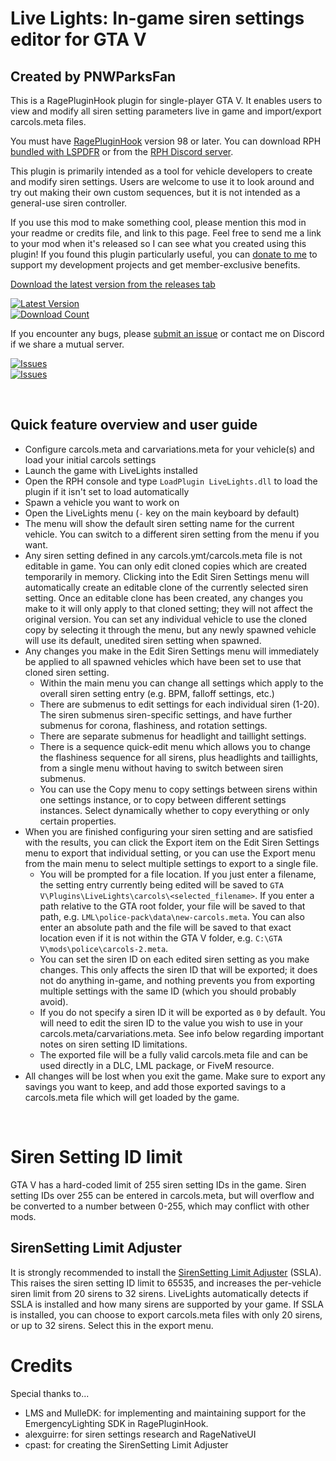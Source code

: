 # Live Lights: In-game siren settings editor for GTA V
## Created by PNWParksFan

This is a RagePluginHook plugin for single-player GTA V. 
It enables users to view and modify all siren setting 
parameters live in game and import/export carcols.meta files.

You must have [RagePluginHook](http://ragepluginhook.net/) version 98 or later. 
You can download RPH [bundled with LSPDFR](https://www.lcpdfr.com/downloads/gta5mods/g17media/7792-lspd-first-response/)
or from the [RPH Discord server](https://discord.gg/0v9TP1BOmfwZms7y).

This plugin is primarily intended as a tool for vehicle developers 
to create and modify siren settings. Users are welcome to use it to 
look around and try out making their own custom sequences, but it is 
not intended as a general-use siren controller. 

If you use this mod to make something cool, please mention this mod in 
your readme or credits file, and link to this page. Feel free to send 
me a link to your mod when it's released so I can see what you created 
using this plugin! If you found this plugin particularly useful, you 
can [donate to me](https://parksmods.com/donate/) to support my 
development projects and get member-exclusive benefits. 

[Download the latest version from the releases tab](https://github.com/pnwparksfan/rph-live-lights/releases)

[![Latest Version](https://img.shields.io/github/release/pnwparksfan/rph-live-lights)](https://github.com/pnwparksfan/rph-live-lights/releases)  
[![Download Count](https://img.shields.io/github/downloads/pnwparksfan/rph-live-lights/total)](https://github.com/pnwparksfan/rph-live-lights/releases)    

If you encounter any bugs, please [submit an issue](https://github.com/pnwparksfan/rph-live-lights/issues) or contact me on Discord if we share a mutual server.

[![Issues](https://img.shields.io/github/issues/pnwparksfan/rph-live-lights)](https://github.com/pnwparksfan/rph-live-lights/issues)  
[![Issues](https://img.shields.io/github/issues-closed/pnwparksfan/rph-live-lights)](https://github.com/pnwparksfan/rph-live-lights/issues)


&nbsp;

## Quick feature overview and user guide

 - Configure carcols.meta and carvariations.meta for your vehicle(s) and load your initial carcols settings
 - Launch the game with LiveLights installed
 - Open the RPH console and type `LoadPlugin LiveLights.dll` to load the plugin if it isn't set to load automatically
 - Spawn a vehicle you want to work on
 - Open the LiveLights menu (`-` key on the main keyboard by default)
 - The menu will show the default siren setting name for the current vehicle. You can switch to a different siren setting from the menu if you want.
 - Any siren setting defined in any carcols.ymt/carcols.meta file is not editable in game. You can only edit cloned copies which are created temporarily in memory. Clicking into the Edit Siren Settings menu will automatically create an editable clone of the currently selected siren setting. Once an editable clone has been created, any changes you make to it will only apply to that cloned setting; they will not affect the original version. You can set any individual vehicle to use the cloned copy by selecting it through the menu, but any newly spawned vehicle will use its default, unedited siren setting when spawned. 
 - Any changes you make in the Edit Siren Settings menu will immediately be applied to all spawned vehicles which have been set to use that cloned siren setting.
   - Within the main menu you can change all settings which apply to the overall siren setting entry (e.g. BPM, falloff settings, etc.)
   - There are submenus to edit settings for each individual siren (1-20). The siren submenus siren-specific settings, and have further submenus for corona, flashiness, and rotation settings. 
   - There are separate submenus for headlight and taillight settings. 
   - There is a sequence quick-edit menu which allows you to change the flashiness sequence for all sirens, plus headlights and taillights, from a single menu without having to switch between siren submenus. 
   - You can use the Copy menu to copy settings between sirens within one settings instance, or to copy between different settings instances. Select dynamically whether to copy everything or only certain properties.
 - When you are finished configuring your siren setting and are satisfied with the results, you can click the Export item on the Edit Siren Settings menu to export that individual setting, or you can use the Export menu from the main menu to select multiple settings to export to a single file.
   - You will be prompted for a file location. If you just enter a filename, the setting entry currently being edited will be saved to `GTA V\Plugins\LiveLights\carcols\<selected_filename>`. If you enter a path relative to the GTA root folder, your file will be saved to that path, e.g. `LML\police-pack\data\new-carcols.meta`. You can also enter an absolute path and the file will be saved to that exact location even if it is not within the GTA V folder, e.g. `C:\GTA V\mods\police\carcols-2.meta`. 
   - You can set the siren ID on each edited siren setting as you make changes. This only affects the siren ID that will be exported; it does not do anything in-game, and nothing prevents you from exporting multiple settings with the same ID (which you should probably avoid).
   - If you do not specify a siren ID it will be exported as `0` by default. You will need to edit the siren ID to the value you wish to use in your carcols.meta/carvariations.meta. See info below regarding important notes on siren setting ID limitations. 
   - The exported file will be a fully valid carcols.meta file and can be used directly in a DLC, LML package, or FiveM resource. 
 - All changes will be lost when you exit the game. Make sure to export any savings you want to keep, and add those exported savings to a carcols.meta file which will get loaded by the game. 


&nbsp;

# Siren Setting ID limit

GTA V has a hard-coded limit of 255 siren setting IDs in the game. 
Siren setting IDs over 255 can be entered in carcols.meta, but 
will overflow and be converted to a number between 0-255, which may 
conflict with other mods. 

## SirenSetting Limit Adjuster

It is strongly recommended to install the [SirenSetting Limit Adjuster](https://www.lcpdfr.com/downloads/gta5mods/scripts/28560-sirensetting-limit-adjuster/) 
(SSLA). This raises the siren setting ID limit to 65535, and increases the per-vehicle siren 
limit from 20 sirens to 32 sirens. LiveLights automatically detects if SSLA is installed and 
how many sirens are supported by your game. If SSLA is installed, you can choose to export 
carcols.meta files with only 20 sirens, or up to 32 sirens. Select this in the export menu.


# Credits 

Special thanks to...
 - LMS and MulleDK: for implementing and maintaining support for the EmergencyLighting SDK in RagePluginHook. 
 - alexguirre: for siren settings research and RageNativeUI
 - cpast: for creating the SirenSetting Limit Adjuster
